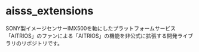 # aisss_extensions
SONY製イメージセンサーIMX500を軸にしたプラットフォームサービス「AITRIOS」のファンによる「AITRIOS」の機能を非公式に拡張する開発ライブラリのリポジトリです。

